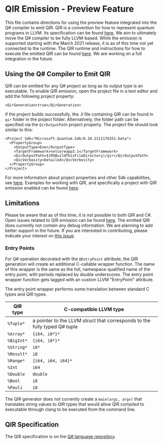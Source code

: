 # QIR Emission - Preview Feature

This file contains directions for using the preview feature integrated into the Q# compiler to emit QIR.
QIR is a convention for how to represent quantum programs in LLVM. Its specification can be found [here](https://github.com/microsoft/qsharp-language/tree/main/Specifications/QIR#quantum-intermediate-representation-qir). 
We aim to ultimately move the Q# compiler to be fully LLVM-based. While the emission is supported starting with the March 2021 release, it is as of this time not yet connected to the runtime. The QIR runtime and instructions for how to execute the emitted QIR can be found [here](https://github.com/microsoft/qsharp-runtime/tree/main/src/Qir/Runtime#the-native-qir-runtime). We are working on a full integration in the future.

## Using the Q# Compiler to Emit QIR

QIR can be emitted for any Q# project as long as its output type is an executable.
To enable QIR emission, open the project file in a text editor and add the following project property:
```
<QirGeneration>true</QirGeneration>
```
If the project builds successfully, the .ll file containing QIR can be found in `qir` folder in the project folder. Alternatively, the folder path can be specified via the `QirOutputPath` project property. The project file should look similar to this:
```
<Project Sdk="Microsoft.Quantum.Sdk/0.20.2111176351-beta">
  <PropertyGroup>
    <OutputType>Exe</OutputType>
    <TargetFramework>netcoreapp3.1</TargetFramework>
    <QirOutputPath>$(MSBuildThisFileDirectory)/qir</QirOutputPath>
    <QscVerbosity>Detailed</QscVerbosity>
  </PropertyGroup>
</Project>
```
For more information about project properties and other Sdk capabilities, see [here](../../../src/QuantumSdk#the-microsoftquantumsdk-nuget-package). Examples for working with QIR, and specifically a project with QIR emission enabled can be found [here](../../../examples/QIR).

## Limitations

Please be aware that as of this time, it is not possible to both QIR and C#. 
Open issues related to QIR emission can be found [here](https://github.com/microsoft/qsharp-compiler/issues?q=is%3Aopen+is%3Aissue+label%3A%22area%3A+QIR%22). 
The emitted QIR does currently not contain any debug information. We are planning to add better support in the future. If you are interested in contributing, please indicate your interest on [this issue](https://github.com/microsoft/qsharp-compiler/issues/637).

### Entry Points

For Q# operation decorated with the `@EntryPoint` attribute, the QIR generation
will create an additional C-callable wrapper function.
The name of this wrapper is the same as the full, namespace-qualified name
of the entry point, with periods replaced by double underscores.
The entry point wrapper function gets tagged with an custom LLVM "EntryPoint" attribute.

The entry point wrapper performs some translation between standard
C types and QIR types.

| QIR type | C-compatible LLVM type |
| --- | --- |
| `%Tuple*` | a pointer to the LLVM struct that corresponds to the fully typed Q# tuple |
| `%Array*` | `{i64, i8*}*` |
| `%BigInt*` | `{i64, i8*}*` |
| `%String*` | `i8*` |
| `%Result*` | `i8` |
| `%Range*` | `{i64, i64, i64}*` |
| `%Int` | `i64` |
| `%Double` | `double` |
| `%Bool` | `i8` |
| `%Pauli` | `i8` |

The QIR generator does not currently create a `main(argc, argv)` that translates
string values to QIR types that would allow QIR compiled to executable through clang
to be executed from the command line.

## QIR Specification

The QIR specification is on the [Q# language repository](https://github.com/microsoft/qsharp-language/tree/main/Specifications/QIR).

